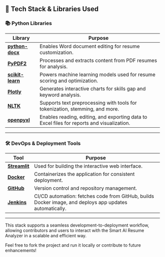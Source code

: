 ## 🧰 Tech Stack & Libraries Used

### 📚 Python Libraries

| **Library** | **Purpose** |
|-------------|-------------|
| [**python-docx**](https://python-docx.readthedocs.io/en/latest/) | Enables Word document editing for resume customization. |
| [**PyPDF2**](https://pypdf2.readthedocs.io/en/latest/) | Processes and extracts content from PDF resumes for analysis. |
| [**scikit-learn**](https://scikit-learn.org/) | Powers machine learning models used for resume scoring and optimization. |
| [**Plotly**](https://plotly.com/) | Generates interactive charts for skills gap and keyword analysis. |
| [**NLTK**](https://www.nltk.org/) | Supports text preprocessing with tools for tokenization, stemming, and more. |
| [**openpyxl**](https://openpyxl.readthedocs.io/en/stable/) | Enables reading, editing, and exporting data to Excel files for reports and visualization. |

---

### 🛠️ DevOps & Deployment Tools

| **Tool** | **Purpose** |
|----------|-------------|
| [**Streamlit**](https://streamlit.io/) | Used for building the interactive web interface. |
| [**Docker**](https://www.docker.com/) | Containerizes the application for consistent deployment. |
| [**GitHub**](https://github.com/) | Version control and repository management. |
| [**Jenkins**](https://www.jenkins.io/) | CI/CD automation: fetches code from GitHub, builds Docker image, and deploys app updates automatically. |

---

This stack supports a seamless development-to-deployment workflow, allowing contributors and users to interact with the Smart AI Resume Analyzer in a scalable and efficient way.

Feel free to fork the project and run it locally or contribute to future enhancements!
